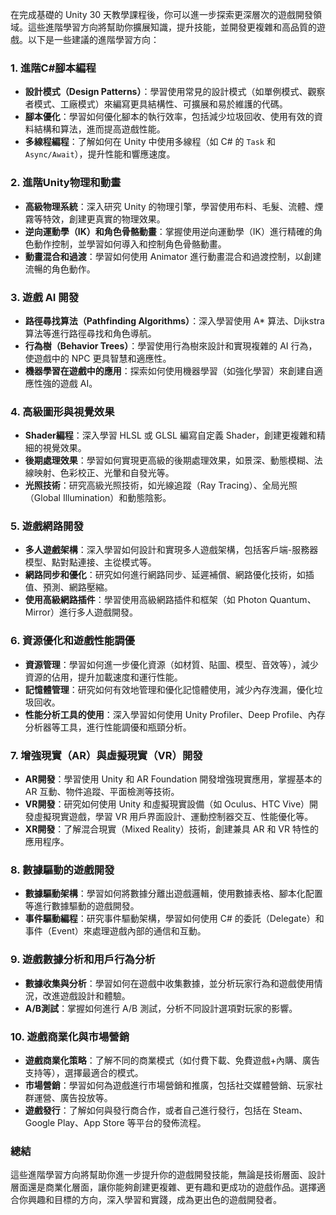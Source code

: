 在完成基礎的 Unity 30 天教學課程後，你可以進一步探索更深層次的遊戲開發領域。這些進階學習方向將幫助你擴展知識，提升技能，並開發更複雜和高品質的遊戲。以下是一些建議的進階學習方向：

### **1. 進階C#腳本編程**
- **設計模式（Design Patterns）**：學習使用常見的設計模式（如單例模式、觀察者模式、工廠模式）來編寫更具結構性、可擴展和易於維護的代碼。
- **腳本優化**：學習如何優化腳本的執行效率，包括減少垃圾回收、使用有效的資料結構和算法，進而提高遊戲性能。
- **多線程編程**：了解如何在 Unity 中使用多線程（如 C# 的 `Task` 和 `Async/Await`），提升性能和響應速度。

### **2. 進階Unity物理和動畫**
- **高級物理系統**：深入研究 Unity 的物理引擎，學習使用布料、毛髮、流體、煙霧等特效，創建更真實的物理效果。
- **逆向運動學（IK）和角色骨骼動畫**：掌握使用逆向運動學（IK）進行精確的角色動作控制，並學習如何導入和控制角色骨骼動畫。
- **動畫混合和過渡**：學習如何使用 Animator 進行動畫混合和過渡控制，以創建流暢的角色動作。

### **3. 遊戲 AI 開發**
- **路徑尋找算法（Pathfinding Algorithms）**：深入學習使用 A* 算法、Dijkstra 算法等進行路徑尋找和角色導航。
- **行為樹（Behavior Trees）**：學習使用行為樹來設計和實現複雜的 AI 行為，使遊戲中的 NPC 更具智慧和適應性。
- **機器學習在遊戲中的應用**：探索如何使用機器學習（如強化學習）來創建自適應性強的遊戲 AI。

### **4. 高級圖形與視覺效果**
- **Shader編程**：深入學習 HLSL 或 GLSL 編寫自定義 Shader，創建更複雜和精細的視覺效果。
- **後期處理效果**：學習如何實現更高級的後期處理效果，如景深、動態模糊、法線映射、色彩校正、光暈和自發光等。
- **光照技術**：研究高級光照技術，如光線追蹤（Ray Tracing）、全局光照（Global Illumination）和動態陰影。

### **5. 遊戲網路開發**
- **多人遊戲架構**：深入學習如何設計和實現多人遊戲架構，包括客戶端-服務器模型、點對點連接、主從模式等。
- **網路同步和優化**：研究如何進行網路同步、延遲補償、網路優化技術，如插值、預測、網路壓縮。
- **使用高級網路插件**：學習使用高級網路插件和框架（如 Photon Quantum、Mirror）進行多人遊戲開發。

### **6. 資源優化和遊戲性能調優**
- **資源管理**：學習如何進一步優化資源（如材質、貼圖、模型、音效等），減少資源的佔用，提升加載速度和運行性能。
- **記憶體管理**：研究如何有效地管理和優化記憶體使用，減少內存洩漏，優化垃圾回收。
- **性能分析工具的使用**：深入學習如何使用 Unity Profiler、Deep Profile、內存分析器等工具，進行性能調優和瓶頸分析。

### **7. 增強現實（AR）與虛擬現實（VR）開發**
- **AR開發**：學習使用 Unity 和 AR Foundation 開發增強現實應用，掌握基本的 AR 互動、物件追蹤、平面檢測等技術。
- **VR開發**：研究如何使用 Unity 和虛擬現實設備（如 Oculus、HTC Vive）開發虛擬現實遊戲，學習 VR 用戶界面設計、運動控制器交互、性能優化等。
- **XR開發**：了解混合現實（Mixed Reality）技術，創建兼具 AR 和 VR 特性的應用程序。

### **8. 數據驅動的遊戲開發**
- **數據驅動架構**：學習如何將數據分離出遊戲邏輯，使用數據表格、腳本化配置等進行數據驅動的遊戲開發。
- **事件驅動編程**：研究事件驅動架構，學習如何使用 C# 的委託（Delegate）和事件（Event）來處理遊戲內部的通信和互動。

### **9. 遊戲數據分析和用戶行為分析**
- **數據收集與分析**：學習如何在遊戲中收集數據，並分析玩家行為和遊戲使用情況，改進遊戲設計和體驗。
- **A/B測試**：掌握如何進行 A/B 測試，分析不同設計選項對玩家的影響。

### **10. 遊戲商業化與市場營銷**
- **遊戲商業化策略**：了解不同的商業模式（如付費下載、免費遊戲+內購、廣告支持等），選擇最適合的模式。
- **市場營銷**：學習如何為遊戲進行市場營銷和推廣，包括社交媒體營銷、玩家社群運營、廣告投放等。
- **遊戲發行**：了解如何與發行商合作，或者自己進行發行，包括在 Steam、Google Play、App Store 等平台的發佈流程。

### **總結**

這些進階學習方向將幫助你進一步提升你的遊戲開發技能，無論是技術層面、設計層面還是商業化層面，讓你能夠創建更複雜、更有趣和更成功的遊戲作品。選擇適合你興趣和目標的方向，深入學習和實踐，成為更出色的遊戲開發者。
